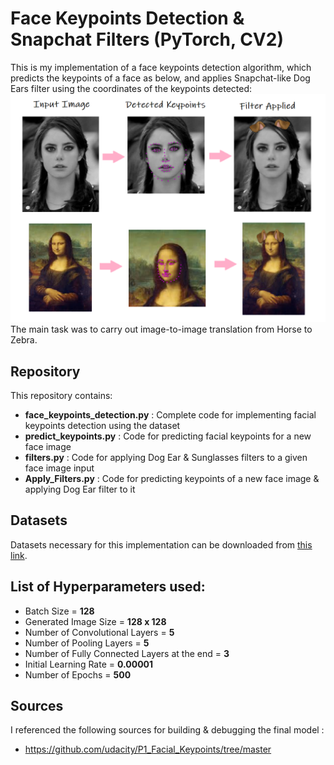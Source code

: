 # Face Keypoints Detection & Snapchat Filters (PyTorch, CV2)

This is my implementation of a face keypoints detection algorithm, which predicts the keypoints of a face as below, and applies Snapchat-like 
Dog Ears filter using the coordinates of the keypoints detected:
<img src="images/result.png">
The main task was to carry out image-to-image translation from Horse to Zebra.

## Repository 

This repository contains:
* **face_keypoints_detection.py** : Complete code for implementing facial keypoints detection using the dataset
* **predict_keypoints.py** : Code for predicting facial keypoints for a new face image
* **filters.py** : Code for applying Dog Ear & Sunglasses filters to a given face image input
* **Apply_Filters.py** : Code for predicting keypoints of a new face image & applying Dog Ear filter to it 
					  
## Datasets

Datasets necessary for this implementation can be downloaded from [this link](https://github.com/udacity/P1_Facial_Keypoints/tree/master/data).

## List of Hyperparameters used:

* Batch Size = **128**
* Generated Image Size = **128 x 128**  
* Number of Convolutional Layers = **5**
* Number of Pooling Layers = **5**
* Number of Fully Connected Layers at the end = **3**
* Initial Learning Rate = **0.00001**
* Number of Epochs = **500**

## Sources

I referenced the following sources for building & debugging the final model :

* https://github.com/udacity/P1_Facial_Keypoints/tree/master
